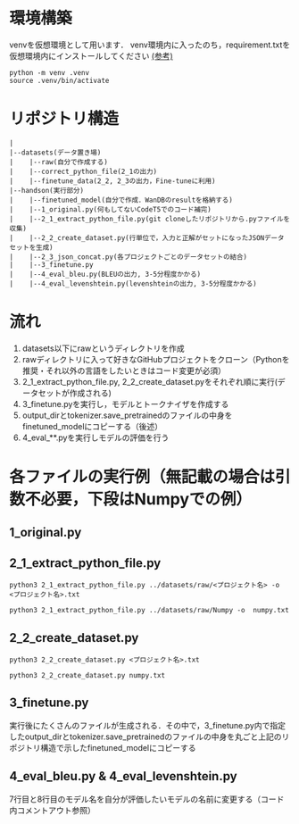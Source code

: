 # 環境構築
venvを仮想環境として用います．
venv環境内に入ったのち，requirement.txtを仮想環境内にインストールしてください
[(参考)](https://qiita.com/overflowfl/items/1db8746b9831bb15e9b5)
```
python -m venv .venv
source .venv/bin/activate
```

# リポジトリ構造
```
|
|--datasets(データ置き場)
|    |--raw(自分で作成する)
|    |--correct_python_file(2_1の出力)
|    |--finetune_data(2_2, 2_3の出力，Fine-tuneに利用)
|--handson(実行部分)
|    |--finetuned_model(自分で作成．WanDBのresultを格納する)
|    |--1_original.py(何もしてないCodeT5でのコード補完)
|    |--2_1_extract_python_file.py(git cloneしたリポジトリから.pyファイルを収集)
|    |--2_2_create_dataset.py(行単位で，入力と正解がセットになったJSONデータセットを生成)
|    |--2_3_json_concat.py(各プロジェクトごとのデータセットの結合)
|    |--3_finetune.py
|    |--4_eval_bleu.py(BLEUの出力, 3-5分程度かかる)
|    |--4_eval_levenshtein.py(levenshteinの出力, 3-5分程度かかる)
```

# 流れ
1. datasets以下にrawというディレクトリを作成
1. rawディレクトリに入って好きなGitHubプロジェクトをクローン（Pythonを推奨・それ以外の言語をしたいときはコード変更が必須）
1. 2_1_extract_python_file.py, 2_2_create_dataset.pyをそれぞれ順に実行(データセットが作成される)
2. 3_finetune.pyを実行し，モデルとトークナイザを作成する
3. output_dirとtokenizer.save_pretrainedのファイルの中身をfinetuned_modelにコピーする（後述）
4. 4_eval_**.pyを実行しモデルの評価を行う


# 各ファイルの実行例（無記載の場合は引数不必要，下段はNumpyでの例）
## 1_original.py
## 2_1_extract_python_file.py
```
python3 2_1_extract_python_file.py ../datasets/raw/<プロジェクト名> -o  <プロジェクト名>.txt

python3 2_1_extract_python_file.py ../datasets/raw/Numpy -o  numpy.txt
```

## 2_2_create_dataset.py
```
python3 2_2_create_dataset.py <プロジェクト名>.txt

python3 2_2_create_dataset.py numpy.txt   
```
## 3_finetune.py
実行後にたくさんのファイルが生成される．その中で，3_finetune.py内で指定したoutput_dirとtokenizer.save_pretrainedのファイルの中身を丸ごと上記のリポジトリ構造で示したfinetuned_modelにコピーする
## 4_eval_bleu.py & 4_eval_levenshtein.py
7行目と8行目のモデル名を自分が評価したいモデルの名前に変更する（コード内コメントアウト参照）
##

